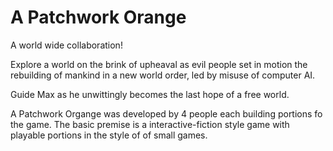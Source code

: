 # A Patchwork Orange

A world wide collaboration!

Explore a world on the brink of upheaval as evil people set in motion the rebuilding of mankind
in a new world order, led by misuse of computer AI.

Guide Max as he unwittingly becomes the last hope of a free world.


A Patchwork Organge was developed by 4 people each building portions fo the game.
The basic premise is a interactive-fiction style game with playable portions in
the style of of small games.